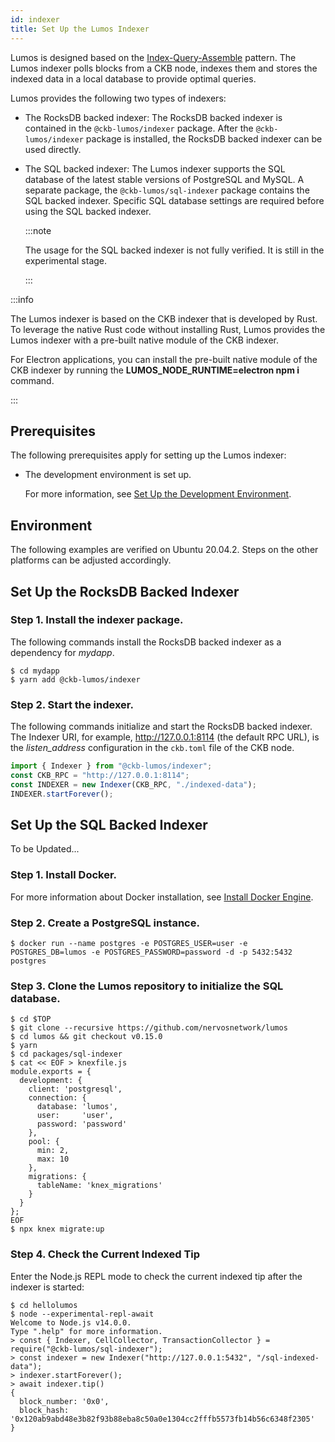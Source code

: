 ```yaml
---
id: indexer
title: Set Up the Lumos Indexer
---
```

Lumos is designed based on the [Index-Query-Assemble](https://docs.nervos.org/docs/reference/cell#index-query-assemble-pattern) pattern. The Lumos indexer polls blocks from a CKB node, indexes them and stores the indexed data in a local database to provide optimal queries.

<!--Dapps built with Lumos must have an indexer configured and running.-->

Lumos provides the following two types of indexers:

- The RocksDB backed indexer: The RocksDB backed indexer is contained in the  `@ckb-lumos/indexer` package. After the `@ckb-lumos/indexer` package is installed, the RocksDB backed indexer can be used directly.

- The SQL backed indexer: The Lumos indexer supports the SQL database of the latest stable versions of PostgreSQL and MySQL. A separate package, the `@ckb-lumos/sql-indexer` package contains the SQL backed indexer. Specific SQL database settings are required before using the SQL backed indexer. 

  :::note

  The usage for the SQL backed indexer is not fully verified. It is still in the experimental stage.

  :::

<!--Note this issue is actually caused since we are still leveraging the old native node module solution. We are also evaluating other solutions, such as [N-API](https://medium.com/@atulanand94/beginners-guide-to-writing-nodejs-addons-using-c-and-n-api-node-addon-api-9b3b718a9a7f), which is based on a stable API, so there is no need to recompile everything for a different Node.js version. We do hope that in later versions, we can convert to N-API so there is not need to deal with inconsistent module versions.-->

:::info

The Lumos indexer is based on the CKB indexer that is developed by Rust. To leverage the native Rust code without installing Rust, Lumos provides the Lumos indexer with a pre-built native module of the CKB indexer.

For Electron applications, you can install the pre-built native module of the CKB indexer by running the <b>LUMOS_NODE_RUNTIME=electron npm i</b> command.

:::

## Prerequisites

The following prerequisites apply for setting up the Lumos indexer:

- The development environment is set up. 

  For more information, see [Set Up the Development Environment](../preparation/setupsystem).

## Environment

The following examples are verified on Ubuntu 20.04.2. Steps on the other platforms can be adjusted accordingly.

## Set Up the RocksDB Backed Indexer

### Step 1. Install the indexer package.

The following commands install the RocksDB backed indexer as a dependency for <var>mydapp</var>.

```shell
$ cd mydapp
$ yarn add @ckb-lumos/indexer
```

### Step 2. Start the indexer.

The following commands initialize and start the RocksDB backed indexer. The Indexer URI, for example, http://127.0.0.1:8114 (the default RPC URL), is the <var>listen_address</var> configuration in the `ckb.toml` file of the CKB node.

```typescript title="mydapp/src/index.ts"
import { Indexer } from "@ckb-lumos/indexer";
const CKB_RPC = "http://127.0.0.1:8114";
const INDEXER = new Indexer(CKB_RPC, "./indexed-data");
INDEXER.startForever();
```

## Set Up the SQL Backed Indexer

To be Updated...

### Step 1. Install Docker.

For more information about Docker installation, see [Install Docker Engine](https://docs.docker.com/engine/install/).

### Step 2. Create a PostgreSQL instance.

```shell
$ docker run --name postgres -e POSTGRES_USER=user -e POSTGRES_DB=lumos -e POSTGRES_PASSWORD=password -d -p 5432:5432 postgres
```

### Step 3. Clone the Lumos repository to initialize the SQL database.

```shell
$ cd $TOP
$ git clone --recursive https://github.com/nervosnetwork/lumos
$ cd lumos && git checkout v0.15.0
$ yarn
$ cd packages/sql-indexer
$ cat << EOF > knexfile.js
module.exports = {
  development: {
    client: 'postgresql',
    connection: {
      database: 'lumos',
      user:     'user',
      password: 'password'
    },
    pool: {
      min: 2,
      max: 10
    },
    migrations: {
      tableName: 'knex_migrations'
    }
  }
};
EOF
$ npx knex migrate:up
```

### Step 4. Check the Current Indexed Tip

Enter the Node.js REPL mode to check the current indexed tip after the indexer is started:

```
$ cd hellolumos
$ node --experimental-repl-await
Welcome to Node.js v14.0.0.
Type ".help" for more information.
> const { Indexer, CellCollector, TransactionCollector } = require("@ckb-lumos/sql-indexer");
> const indexer = new Indexer("http://127.0.0.1:5432", "/sql-indexed-data");
> indexer.startForever();
> await indexer.tip()
{
  block_number: '0x0',
  block_hash: '0x120ab9abd48e3b82f93b88eba8c50a0e1304cc2fffb5573fb14b56c6348f2305'
}
```

<!--Electron has a different application binary interface (ABI) from a given Node.js binary, that will cause different Node.js version errors for Electron applications. So the pre-built native module of the CKB indexer needs to be used.-->

<!--First, we do provide pre-built binaries linked with electron's node version.-->

<!--Install npm dependencies in your Electron app to make sure the pre-built native modules compiled for Electron to be downloaded.-->

<!--You can also follow the [steps](https://neon-bindings.com/docs/electron-apps) in Neon's documentation to rebuild the modules.--><!--Note: This workaround requires to install Rust on the system.-->
